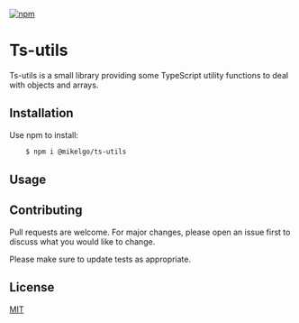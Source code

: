 [![npm](https://img.shields.io/github/package-json/v/mikelgo/ts-utils?style=flat-square)](https://www.npmjs.com/package/mikelgo/ts-utils)

# Ts-utils

Ts-utils is a small library providing some TypeScript utility functions to deal with objects and arrays.

## Installation

Use npm to install:

```bash
    $ npm i @mikelgo/ts-utils
```

## Usage

## Contributing

Pull requests are welcome. For major changes, please open an issue first to discuss what you would like to change.

Please make sure to update tests as appropriate.

## License

[MIT](https://choosealicense.com/licenses/mit/)
